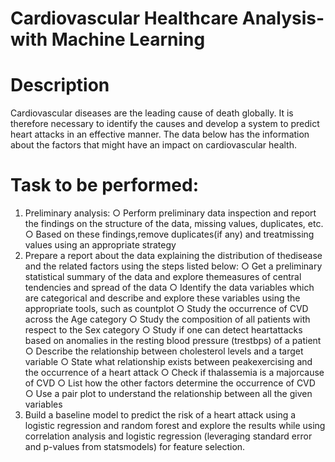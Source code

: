 # Cardiovascular Healthcare Analysis- with Machine Learning

# Description

Cardiovascular diseases are the leading cause of death globally. It is therefore necessary to identify the causes and develop a system to predict heart attacks in an effective manner. The data below has the information about the factors that might have an impact on cardiovascular health. 
# Task to be performed:
1. Preliminary analysis:
○ Perform preliminary data inspection and report the findings on the structure of the data, missing values, duplicates, etc.
○ Based on these findings,remove duplicates(if any) and treatmissing values using an appropriate strategy
2. Prepare a report about the data explaining the distribution of thedisease and the related factors using the steps listed below:
○ Get a preliminary statistical summary of the data and explore themeasures of central tendencies and spread of the data
○ Identify the data variables which are categorical and describe and explore these variables using the appropriate tools, such as countplot
○ Study the occurrence of CVD across the Age category
○ Study the composition of all patients with respect to the Sex category
○ Study if one can detect heartattacks based on anomalies in the resting blood pressure (trestbps) of a patient
○ Describe the relationship between cholesterol levels and a target variable
○ State what relationship exists between peakexercising and the occurrence of a heart attack
○ Check if thalassemia is a majorcause of CVD
○ List how the other factors determine the occurrence of CVD
○ Use a pair plot to understand the relationship between all the given variables
3. Build a baseline model to predict the risk of a heart attack using a logistic regression and random forest and explore the results while using correlation analysis and logistic regression (leveraging standard error and p-values from statsmodels) for feature selection.
